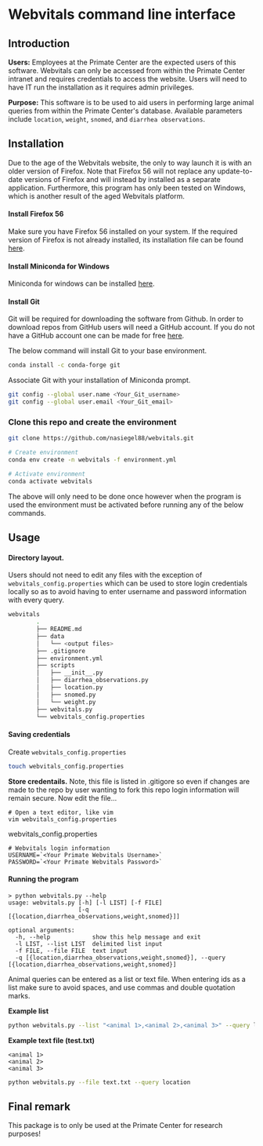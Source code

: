 # Webvitals command line interface

## Introduction

__Users:__ Employees at the Primate Center are the expected users of this software. Webvitals can only be accessed from within the Primate Center intranet and requires credentials to access the website. Users will need to have IT run the installation as it requires admin privileges.

__Purpose:__ This software is to be used to aid users in performing large animal queries from within the Primate Center's database. Available parameters include `location`, `weight`, `snomed`, and `diarrhea observations`.

## Installation

Due to the age of the Webvitals website, the only to way launch it is with an older version of Firefox. Note that Firefox 56 will not replace any update-to-date versions of Firefox and will instead by installed as a separate application. Furthermore, this program has only been tested on Windows, which is another result of the aged Webvitals platform.

#### Install Firefox 56

Make sure you have Firefox 56 installed on your system. If the required version of Firefox is not already installed, its installation file can be found [here](https://ftp.mozilla.org/pub/firefox/releases/56.0.2/win64/en-US/).

#### Install Miniconda for Windows

Miniconda for windows can be installed [here](https://docs.conda.io/en/latest/miniconda.html#windows-installers).

#### Install Git

Git will be required for downloading the software from Github. In order to download repos from GitHub users will need a GitHub account. If you do not have a GitHub account one can be made for free [here](https://github.com/join).

The below command will install Git to your base environment.

```bash
conda install -c conda-forge git
```

Associate Git with your installation of Miniconda prompt.

```bash
git config --global user.name <Your_Git_username>
git config --global user.email <Your_Git_email>
```

### Clone this repo and create the environment

```bash
git clone https://github.com/nasiegel88/webvitals.git

# Create environment
conda env create -n webvitals -f environment.yml

# Activate environment
conda activate webvitals
```

The above will only need to be done once however when the program is used the environment must be activated before running any of the below commands.

## Usage

#### Directory layout.

Users should not need to edit any files with the exception of `webvitals_config.properties` which can be used to store login credentials locally so as to avoid having to enter username and password information with every query.

```bash
webvitals
        .
        ├── README.md
        ├── data
        │   └── <output files>
        ├── .gitignore
        ├── environment.yml
        ├── scripts
        │   ├── __init__.py
        │   ├── diarrhea_observations.py
        │   ├── location.py
        │   ├── snomed.py
        │   └── weight.py
        ├── webvitals.py
        └── webvitals_config.properties
```

#### Saving credentials

Create `webvitals_config.properties`

```bash
touch webvitals_config.properties
```

__Store credentails.__ Note, this file is listed in .gitigore so even if changes are made to the repo by user wanting to fork this repo login information will remain secure. Now edit the file...

    # Open a text editor, like vim
    vim webvitals_config.properties

webvitals_config.properties

    # Webvitals login information
    USERNAME=`<Your Primate Webvitals Username>`
    PASSWORD=`<Your Primate Webvitals Password>`

#### Running the program

    > python webvitals.py --help
    usage: webvitals.py [-h] [-l LIST] [-f FILE]
                        [-q [{location,diarrhea_observations,weight,snomed}]]

    optional arguments:
      -h, --help            show this help message and exit
      -l LIST, --list LIST  delimited list input
      -f FILE, --file FILE  text input
      -q [{location,diarrhea_observations,weight,snomed}], --query [{location,diarrhea_observations,weight,snomed}]

Animal queries can be entered as a list or text file. When entering ids as a list make sure to avoid spaces, and use commas and double quotation marks.

__Example list__

```bash
python webvitals.py --list "<animal 1>,<animal 2>,<animal 3>" --query location
```

__Example text file (test.txt)__

    <animal 1>
    <animal 2>
    <animal 3>

```bash
python webvitals.py --file text.txt --query location
```

## Final remark

This package is to only be used at the Primate Center for research purposes!
